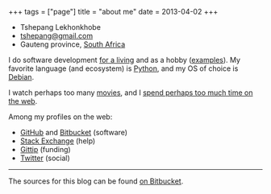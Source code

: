 +++
tags = ["page"]
title = "about me"
date = 2013-04-02
+++

-   Tshepang Lekhonkhobe
-   <tshepang@gmail.com>
-   Gauteng province, [South Africa]

I do software development [for a living] and as a hobby ([examples]). My
favorite language (and ecosystem) is [Python], and my OS of choice is
[Debian].

I watch perhaps too many [movies], and I [spend perhaps too much time on
the web].

Among my profiles on the web:

-   [GitHub] and [Bitbucket] (software)
-   [Stack Exchange] (help)
-   [Gittip] (funding)
-   [Twitter] (social)

------------------------------------------------------------------------

The sources for this blog can be found [on Bitbucket].

  [South Africa]: http://en.wikipedia.org/wiki/South_Africa
  [for a living]: http://eiq.co.za
  [examples]: http://tshepang.net/tags#wajig-ref
  [Python]: http://tshepang.net/tags#Python-ref
  [Debian]: http://tshepang.net/tags#Debian-ref
  [movies]: http://movies.tshepang.net
  [spend perhaps too much time on the web]: http://tshepang.net/where-i-live-on-the-web
  [GitHub]: https://github.com/tshepang
  [Bitbucket]: https://bitbucket.org/tshepang
  [Stack Exchange]: http://stackexchange.com/users/125744/tshepang
  [Gittip]: https://www.gittip.com/tshepang
  [Twitter]: https://twitter.com/tshepang_dev
  [on Bitbucket]: https://bitbucket.org/tshepang/blog
